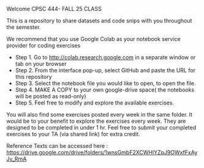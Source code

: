 Welcome CPSC 444- FALL 25 CLASS

This is a repository to share datasets and code snips with you throughout the semester.

We recommend that you use Google Colab as your notebook service provider for coding exercises

* Step 1. Go to http://colab.research.google.com in a separate window or tab on your browser
* Step 2. From the interface pop-up, select GitHub and paste the URL for this repository
* Step 3. Select the notebook file you would like to open, to open the file.
* Step 4. MAKE A COPY to your own google-drive space( the notebooks will be posted as read-only)
* Step 5. Feel free to modify and explore the available exercises.


You will also find some exercises posted every week in the same folder. It would be to your benefit to explore the exercises every week. They are designed to be completed in under 1 hr.
Feel free to submit your completed exercises to your TA (via shared link) for extra credit.

Reference Texts can be accessed here : https://drive.google.com/drive/folders/1wnsGmbF2XCWHlYZpJ9OWxfFxAyJv_RmA

